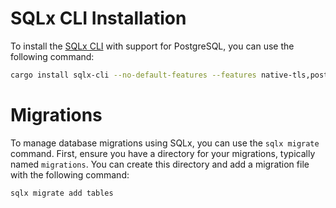 
# SQLx CLI Installation
To install the [SQLx CLI](https://crates.io/crates/sqlx-cli) with support for PostgreSQL, you can use the following command:
```sh
cargo install sqlx-cli --no-default-features --features native-tls,postgres
```

# Migrations
To manage database migrations using SQLx, you can use the `sqlx migrate` command. First, ensure you have a directory for your migrations, typically named `migrations`. You can create this directory and add a migration file with the following command:
```sh
sqlx migrate add tables
```
